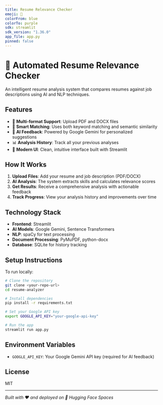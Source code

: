 ```yaml
---
title: Resume Relevance Checker
emoji: 🤖
colorFrom: blue
colorTo: purple
sdk: streamlit
sdk_version: "1.36.0"
app_file: app.py
pinned: false
---
```


# 🤖 Automated Resume Relevance Checker

An intelligent resume analysis system that compares resumes against job descriptions using AI and NLP techniques.

## Features

- 📄 **Multi-format Support**: Upload PDF and DOCX files
- 🎯 **Smart Matching**: Uses both keyword matching and semantic similarity
- 🤖 **AI Feedback**: Powered by Google Gemini for personalized suggestions
- 📊 **Analysis History**: Track all your previous analyses
- 🎨 **Modern UI**: Clean, intuitive interface built with Streamlit

## How It Works

1. **Upload Files**: Add your resume and job description (PDF/DOCX)
2. **AI Analysis**: The system extracts skills and calculates relevance scores
3. **Get Results**: Receive a comprehensive analysis with actionable feedback
4. **Track Progress**: View your analysis history and improvements over time

## Technology Stack

- **Frontend**: Streamlit
- **AI Models**: Google Gemini, Sentence Transformers
- **NLP**: spaCy for text processing
- **Document Processing**: PyMuPDF, python-docx
- **Database**: SQLite for history tracking

## Setup Instructions

To run locally:

```bash
# Clone the repository
git clone <your-repo-url>
cd resume-analyzer

# Install dependencies
pip install -r requirements.txt

# Set your Google API key
export GOOGLE_API_KEY="your-google-api-key"

# Run the app
streamlit run app.py
```

## Environment Variables

- `GOOGLE_API_KEY`: Your Google Gemini API key (required for AI feedback)

## License

MIT

---

*Built with ❤️ and deployed on 🤗 Hugging Face Spaces*
